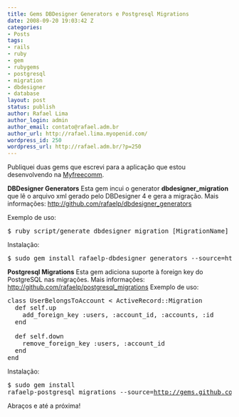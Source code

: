 ```yaml
---
title: Gems DBDesigner Generators e Postgresql Migrations
date: 2008-09-20 19:03:42 Z
categories:
- Posts
tags:
- rails
- ruby
- gem
- rubygems
- postgresql
- migration
- dbdesigner
- database
layout: post
status: publish
author: Rafael Lima
author_login: admin
author_email: contato@rafael.adm.br
author_url: http://rafael.lima.myopenid.com/
wordpress_id: 250
wordpress_url: http://rafael.adm.br/?p=250
---
```


Publiquei duas gems que escrevi para a aplica&ccedil;&atilde;o que estou desenvolvendo na <a href="http://myfreecomm.com.br">Myfreecomm</a>.

<strong>DBDesigner Generators</strong>
Esta gem incui o generator <strong>dbdesigner_migration</strong> que l&ecirc; o arquivo xml gerado pelo DBDesigner 4 e gera a migra&ccedil;&atilde;o.
Mais informa&ccedil;&otilde;es: <a href="http://github.com/rafaelp/dbdesigner_generators">http://github.com/rafaelp/dbdesigner_generators</a>

Exemplo de uso:
<pre lang="bash">$ ruby script/generate dbdesigner_migration [MigrationName] [only|except] [table1] [table2] [table3]</pre>

Instala&ccedil;&atilde;o:

<pre lang="bash">$ sudo gem install rafaelp-dbdesigner_generators --source=http://gems.github.com</pre>

<strong>Postgresql Migrations</strong>
Esta gem adiciona suporte &agrave; foreign key do PostgreSQL nas migra&ccedil;&otilde;es.
Mais informa&ccedil;&otilde;es: <a href="http://github.com/rafaelp/postgresql_migrations">http://github.com/rafaelp/postgresql_migrations</a>
Exemplo de uso:
<pre lang="ruby">class UserBelongsToAccount < ActiveRecord::Migration
  def self.up
    add_foreign_key :users, :account_id, :accounts, :id
  end

  def self.down
    remove_foreign_key :users, :account_id
  end
end</pre>

Instala&ccedil;&atilde;o:

</pre><pre lang="bash">$ sudo gem install rafaelp-postgresql_migrations --source=http://gems.github.com</pre>

Abra&ccedil;os e at&eacute; a pr&oacute;xima!
